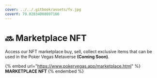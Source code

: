 ```yaml
---
cover: ../../.gitbook/assets/fv.jpg
coverY: 79.02834008097166
---
```


# 🔜 Marketplace NFT

Access our NFT marketplace buy, sell, collect exclusive items that can be used in the Poker Vegas Metaverse **(Coming Soon)**.

{% embed url="https://www.pokervegas.app/marketplace.html" %}
**MARKETPLACE NFT**
{% endembed %}

